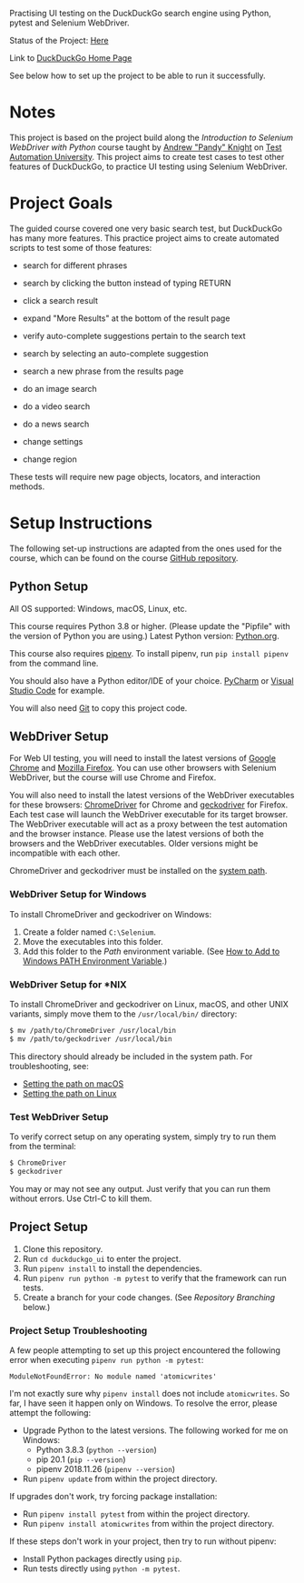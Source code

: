 Practising UI testing on the DuckDuckGo search engine using Python, pytest and Selenium WebDriver.

Status of the Project: [Here](https://github.com/users/dorine-delieuvin/projects/4)

Link to [DuckDuckGo Home Page](https://duckduckgo.com/)

See below how to set up the project to be able to run it successfully.

# Notes

This project is based on the project build along the _Introduction to Selenium WebDriver with Python_ course
taught by [Andrew "Pandy" Knight](https://twitter.com/AutomationPanda) on [Test Automation University](https://testautomationu.applitools.com/).
This project aims to create test cases to test other features of DuckDuckGo, to practice UI testing using Selenium WebDriver.

# Project Goals

The guided course covered one very basic search test, but DuckDuckGo has many more features.
This practice project aims to create automated scripts to test some of those features:

- search for different phrases

- search by clicking the button instead of typing RETURN

- click a search result

- expand "More Results" at the bottom of the result page

- verify auto-complete suggestions pertain to the search text

- search by selecting an auto-complete suggestion

- search a new phrase from the results page

- do an image search

- do a video search

- do a news search

- change settings

- change region

These tests will require new page objects, locators, and interaction methods.

# Setup Instructions

The following set-up instructions are adapted from the ones used for the course,
which can be found on the course [GitHub repository](https://github.com/AutomationPanda/tau-intro-selenium-py).

## Python Setup

All OS supported: Windows, macOS, Linux, etc.

This course requires Python 3.8 or higher. (Please update the "Pipfile" with the version of Python you are using.)
Latest Python version: [Python.org](https://www.python.org/downloads/).

This course also requires [pipenv](https://docs.pipenv.org/).
To install pipenv, run `pip install pipenv` from the command line.

You should also have a Python editor/IDE of your choice.
[PyCharm](https://www.jetbrains.com/pycharm/)
or [Visual Studio Code](https://code.visualstudio.com/docs/languages/python) for example.

You will also need [Git](https://git-scm.com/) to copy this project code.

## WebDriver Setup

For Web UI testing, you will need to install the latest versions of
[Google Chrome](https://www.google.com/chrome/)
and [Mozilla Firefox](https://www.mozilla.org/en-US/firefox/).
You can use other browsers with Selenium WebDriver, but the course will use Chrome and Firefox.

You will also need to install the latest versions of the WebDriver executables for these browsers:
[ChromeDriver](https://developer.chrome.com/docs/chromedriver/downloads) for Chrome
and [geckodriver](https://github.com/mozilla/geckodriver/releases) for Firefox.
Each test case will launch the WebDriver executable for its target browser.
The WebDriver executable will act as a proxy between the test automation and the browser instance.
Please use the latest versions of both the browsers and the WebDriver executables.
Older versions might be incompatible with each other.

ChromeDriver and geckodriver must be installed on the
[system path](<https://en.wikipedia.org/wiki/PATH_(variable)>).

### WebDriver Setup for Windows

To install ChromeDriver and geckodriver on Windows:

1. Create a folder named `C:\Selenium`.
2. Move the executables into this folder.
3. Add this folder to the _Path_ environment variable. (See [How to Add to Windows PATH Environment Variable](https://helpdeskgeek.com/windows-10/add-windows-path-environment-variable/).)

### WebDriver Setup for \*NIX

To install ChromeDriver and geckodriver on Linux, macOS, and other UNIX variants,
simply move them to the `/usr/local/bin/` directory:

```bash
$ mv /path/to/ChromeDriver /usr/local/bin
$ mv /path/to/geckodriver /usr/local/bin
```

This directory should already be included in the system path.
For troubleshooting, see:

- [Setting the path on macOS](https://www.cyberciti.biz/faq/appleosx-bash-unix-change-set-path-environment-variable/)
- [Setting the path on Linux](https://stackoverflow.com/questions/14637979/how-to-permanently-set-path-on-linux-unix)

### Test WebDriver Setup

To verify correct setup on any operating system, simply try to run them from the terminal:

```bash
$ ChromeDriver
$ geckodriver
```

You may or may not see any output.
Just verify that you can run them without errors.
Use Ctrl-C to kill them.

## Project Setup

1. Clone this repository.
2. Run `cd duckduckgo_ui` to enter the project.
3. Run `pipenv install` to install the dependencies.
4. Run `pipenv run python -m pytest` to verify that the framework can run tests.
5. Create a branch for your code changes. (See _Repository Branching_ below.)

### Project Setup Troubleshooting

A few people attempting to set up this project
encountered the following error when executing `pipenv run python -m pytest`:

```
ModuleNotFoundError: No module named 'atomicwrites'
```

I'm not exactly sure why `pipenv install` does not include `atomicwrites`.
So far, I have seen it happen only on Windows.
To resolve the error, please attempt the following:

- Upgrade Python to the latest versions. The following worked for me on Windows:
  - Python 3.8.3 (`python --version`)
  - pip 20.1 (`pip --version`)
  - pipenv 2018.11.26 (`pipenv --version`)
- Run `pipenv update` from within the project directory.

If upgrades don't work, try forcing package installation:

- Run `pipenv install pytest` from within the project directory.
- Run `pipenv install atomicwrites` from within the project directory.

If these steps don't work in your project, then try to run without pipenv:

- Install Python packages directly using `pip`.
- Run tests directly using `python -m pytest`.
